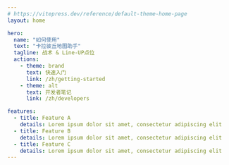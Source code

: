 ```yaml
---
# https://vitepress.dev/reference/default-theme-home-page
layout: home

hero:
  name: "如何使用"
  text: "卡拉彼丘地图助手"
  tagline: 战术 & Line-UP点位
  actions:
    - theme: brand
      text: 快速入门
      link: /zh/getting-started
    - theme: alt
      text: 开发者笔记
      link: /zh/developers

features:
  - title: Feature A
    details: Lorem ipsum dolor sit amet, consectetur adipiscing elit
  - title: Feature B
    details: Lorem ipsum dolor sit amet, consectetur adipiscing elit
  - title: Feature C
    details: Lorem ipsum dolor sit amet, consectetur adipiscing elit
---
```


